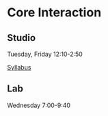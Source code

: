 # Core Interaction

## Studio

Tuesday, Friday 12:10-2:50

[Syllabus](http://ci.eroonkang.com)

## Lab

Wednesday 7:00-9:40